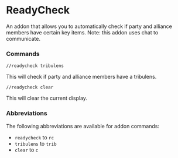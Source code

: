 # ReadyCheck

An addon that allows you to automatically check if party and alliance members have certain key items. Note: this addon uses chat to communicate.

### Commands

`//readycheck tribulens`

This will check if party and alliance members have a tribulens.

`//readycheck clear`

This will clear the current display.

### Abbreviations

The following abbreviations are available for addon commands:
* `readycheck` to `rc`
* `tribulens` to `trib`
* `clear` to `c`

